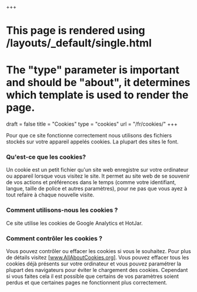 +++
# This page is rendered using /layouts/_default/single.html
# The "type" parameter is important and should be "about", it determines which template is used to render the page.
draft	= false
title	= "Cookies"
type	= "cookies"
url		= "/fr/cookies/"
+++

Pour que ce site fonctionne correctement nous utilisons des fichiers stockés sur votre appareil appelés cookies. La plupart des sites le font. 

### Qu'est-ce que les cookies?

Un cookie est un petit fichier qu'un site web enregistre sur votre ordinateur ou appareil lorsque vous visitez le site. It permet au site web de se souvenir de vos actions et préférences dans le temps (comme votre identifiant, langue, taille de police et autres paramètres), pour ne pas que vous ayez à tout refaire à chaque nouvelle visite.

### Comment utilisons-nous les cookies ?

Ce site utilise les cookies de Google Analytics et HotJar.

### Comment contrôler les cookies ?

Vous pouvez contrôler ou effacer les cookies si vous le souhaitez. Pour plus de détails visitez [www.AllAboutCookies.org]. Vous pouvez effacer tous les cookies déjà présents sur votre ordinateur et vous pouvez paramétrer la plupart des navigateurs pour éviter le chargement des cookies. Cependant si vous faites cela il est possible que certains de vos paramètres soient perdus et que certaines pages ne fonctionnent plus correctement.